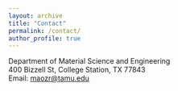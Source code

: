 ```yaml
---
layout: archive
title: "Contact"
permalink: /contact/
author_profile: true
---
```

Department of Material Science and Engineering<br>
400 Bizzell St, College Station, TX 77843<br>
Email: maozr@tamu.edu
